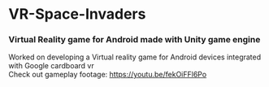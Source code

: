 # VR-Space-Invaders
### Virtual Reality game for Android made with Unity game engine

 Worked on developing a Virtual reality game for Android devices integrated with Google cardboard vr  
 Check out gameplay footage: https://youtu.be/fekOiFFl6Po
